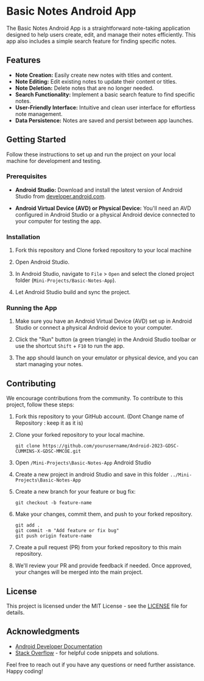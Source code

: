 # Basic Notes Android App

The Basic Notes Android App is a straightforward note-taking application designed to help users create, edit, and manage their notes efficiently. This app also includes a simple search feature for finding specific notes.

## Features

- **Note Creation:** Easily create new notes with titles and content.
- **Note Editing:** Edit existing notes to update their content or titles.
- **Note Deletion:** Delete notes that are no longer needed.
- **Search Functionality:** Implement a basic search feature to find specific notes.
- **User-Friendly Interface:** Intuitive and clean user interface for effortless note management.
- **Data Persistence:** Notes are saved and persist between app launches.

## Getting Started

Follow these instructions to set up and run the project on your local machine for development and testing.

### Prerequisites

- **Android Studio:** Download and install the latest version of Android Studio from [developer.android.com](https://developer.android.com/studio).

- **Android Virtual Device (AVD) or Physical Device:** You'll need an AVD configured in Android Studio or a physical Android device connected to your computer for testing the app.

### Installation

1. Fork this repository and Clone forked repository to your local machine 

2. Open Android Studio.

3. In Android Studio, navigate to `File` > `Open` and select the cloned project folder (`Mini-Projects/Basic-Notes-App`).

4. Let Android Studio build and sync the project.

### Running the App

1. Make sure you have an Android Virtual Device (AVD) set up in Android Studio or connect a physical Android device to your computer.

2. Click the "Run" button (a green triangle) in the Android Studio toolbar or use the shortcut `Shift` + `F10` to run the app.

3. The app should launch on your emulator or physical device, and you can start managing your notes.

## Contributing

We encourage contributions from the community. To contribute to this project, follow these steps:

1. Fork this repository to your GitHub account. (Dont Change name of Repository : keep it as it is)

2. Clone your forked repository to your local machine.

   ```
   git clone https://github.com/yourusername/Android-2023-GDSC-CUMMINS-X-GDSC-MMCOE.git
   ```

3. Open `/Mini-Projects\Basic-Notes-App` Android Studio

4. Create a new project in android  Studio and save in this folder `../Mini-Projects\Basic-Notes-App`

5. Create a new branch for your feature or bug fix:

   ```
   git checkout -b feature-name
   ```

6. Make your changes, commit them, and push to your forked repository.

   ```
   git add .
   git commit -m "Add feature or fix bug"
   git push origin feature-name
   ```

7. Create a pull request (PR) from your forked repository to this main repository.

8. We'll review your PR and provide feedback if needed. Once approved, your changes will be merged into the main project.

## License

This project is licensed under the MIT License - see the [LICENSE](LICENSE) file for details.

## Acknowledgments

- [Android Developer Documentation](https://developer.android.com/)
- [Stack Overflow](https://stackoverflow.com/) - for helpful code snippets and solutions.

Feel free to reach out if you have any questions or need further assistance. Happy coding!
